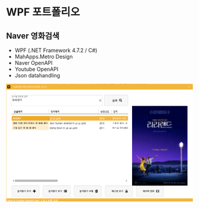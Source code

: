# WPF 포트폴리오

## Naver 영화검색
- WPF (.NET Framework 4.7.2 / C#)
 - MahApps.Metro Design
 - Naver OpenAPI
 - Youtube OpenAPI
 - Json datahandling
 
 ![NaverMovieFinder](https://github.com/Core33DC/StudyWpf1/blob/main/capture/LaLaLand.png)
